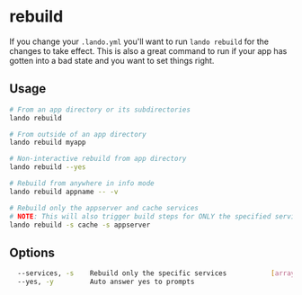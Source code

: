 rebuild
=======

If you change your `.lando.yml` you'll want to run `lando rebuild` for the changes to take effect. This is also a great command to run if your app has gotten into a bad state and you want to set things right.

Usage
-----

```bash
# From an app directory or its subdirectories
lando rebuild

# From outside of an app directory
lando rebuild myapp

# Non-interactive rebuild from app directory
lando rebuild --yes

# Rebuild from anywhere in info mode
lando rebuild appname -- -v

# Rebuild only the appserver and cache services
# NOTE: This will also trigger build steps for ONLY the specified services
lando rebuild -s cache -s appserver
```

Options
-------

```bash
  --services, -s    Rebuild only the specific services           [array]
  --yes, -y         Auto answer yes to prompts                           [boolean] [default: false]
```
